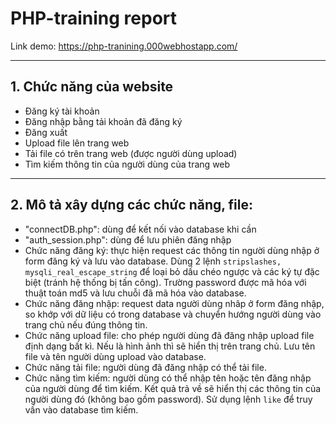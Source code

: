 # PHP-training report
Link demo: https://php-tranining.000webhostapp.com/

-----------
## 1. Chức năng của website
* Đăng ký tài khoản
* Đăng nhập bằng tải khoản đã đăng ký
* Đăng xuất
* Upload file lên trang web
* Tải file có trên trang web (được người dùng upload)
* Tìm kiếm thông tin của người dùng của trang web

-----------
## 2. Mô tả xây dựng các chức năng, file:
* "connectDB.php": dùng để kết nối vào database khi cần
* "auth_session.php": dùng để lưu phiên đăng nhập
* Chức năng đăng ký: thực hiện request các thông tin người dùng nhập ở form đăng ký và lưu vào database. Dùng 2 lệnh <code>stripslashes, mysqli_real_escape_string</code> để loại bỏ dấu chéo ngược và các ký tự đặc biệt (tránh hệ thống bị tấn công). Trường password được mã hóa với thuật toán md5 và lưu chuỗi đã mã hóa vào database.
* Chức năng đăng nhập: request data người dùng nhâp ở form đăng nhập, so khớp với dữ liệu có trong database và chuyển hướng người dùng vào trang chủ nếu đúng thông tin.
* Chức năng upload file: cho phép người dùng đã đăng nhập upload file định dạng bất kì. Nếu là hình ảnh thì sẽ hiển thị trên trang chủ. Lưu tên file và tên người dùng upload vào database.
* Chức năng tải file: người dùng đã đăng nhập có thể tải file. 
* Chức năng tìm kiếm: người dùng có thể nhập tên hoặc tên đăng nhập của người dùng để tìm kiếm. Kết quả trả về sẽ hiển thị các thông tin của người dùng đó (không bao gồm password). Sử dụng lệnh <code>like</code> để truy vấn vào database tìm kiếm.
